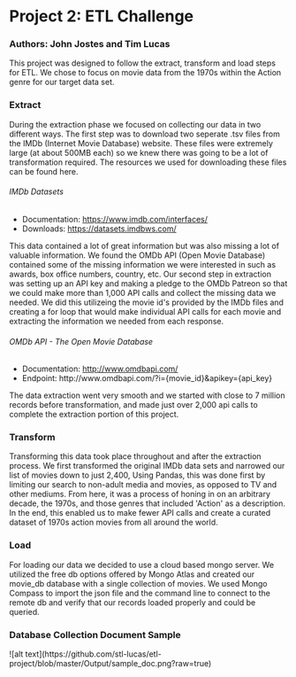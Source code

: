 <h1>Project 2: ETL Challenge</h1>
<h3>Authors: John Jostes and Tim Lucas</h3>
<p>This project was designed to follow the extract, transform and load steps for ETL. 
We chose to focus on movie data from the 1970s within the Action genre for our target data set.</p>

<h3>Extract</h3>
<p>During the extraction phase we focused on collecting our data in two different ways. The first step was to download two seperate .tsv files from
the IMDb (Internet Movie Database) website. These files were extremely large (at about 500MB each) so we knew there was going to be a lot of 
transformation required. The resources we used for downloading these files can be found here.</p>
<h6>IMDb Datasets</h6>
<ul>
<li>Documentation: <a href="https://www.imdb.com/interfaces/" target="_blank">https://www.imdb.com/interfaces/</a></li>
<li>Downloads: <a href="https://datasets.imdbws.com/" target="_blank">https://datasets.imdbws.com/</a></li>
</ul>

<p>This data contained a lot of great information but was also missing a lot of valuable information. We found the OMDb API (Open Movie Database) contained
some of the missing information we were interested in such as awards, box office numbers, country, etc. Our second step in extraction was setting up an API key
and making a pledge to the OMDb Patreon so that we could make more than 1,000 API calls and collect the missing data we needed. We did this utilizeing the movie 
id's provided by the IMDb files and creating a for loop that would make individual API calls for each movie and extracting the information we needed from each response.
<h6>OMDb API - The Open Movie Database</h6>
<ul>
<li>Documentation: <a href="http://www.omdbapi.com/" target="_blank">http://www.omdbapi.com/</a></li>
<li>Endpoint: http://www.omdbapi.com/?i={movie_id}&apikey={api_key}</li>
</ul>

<p>The data extraction went very smooth and we started with close to 7 million records before transformation, and made just over 2,000 api calls to complete the extraction portion of this project.</p>

<h3>Transform</h3>
<p>Transforming this data took place throughout and after the extraction process. We first transformed the original IMDb data sets and narrowed our list of movies down to just 2,400, Using Pandas, this was done first by limiting our search to non-adult media and movies, as opposed to TV and other mediums. From here, it was a process of honing in on an arbitrary decade, the 1970s, and those genres that included 'Action' as a description.
In the end, this enabled us to make fewer API calls and create a curated dataset of 1970s action movies from all around the world.</p>

<h3>Load</h3>
<p>For loading our data we decided to use a cloud based mongo server. We utilized the free db options offered by Mongo Atlas and created our movie_db database with a single collection
of movies. We used Mongo Compass to import the json file and the command line to connect to the remote db and verify that our records loaded properly and could be queried.</p>

<h3>Database Collection Document Sample</h3>
![alt text](https://github.com/stl-lucas/etl-project/blob/master/Output/sample_doc.png?raw=true)
